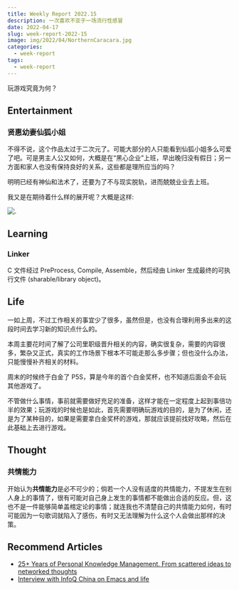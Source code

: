 ```yaml
---
title: Weekly Report 2022.15
description: 一次喜欢不亚于一场流行性感冒
date: 2022-04-17
slug: week-report-2022-15
image: img/2022/04/NorthernCaracara.jpg
categories:
  - week-report
tags:
  - week-report
---
```


玩游戏究竟为何？

## Entertainment

### 贤惠幼妻仙狐小姐

不得不说，这个作品太过于二次元了。可能大部分的人只能看到仙狐小姐多么可爱了吧。可是男主人公又如何，大概是在“黑心企业”上班，早出晚归没有假日；另一方面和家人也没有保持良好的关系，这些都是理所应当的吗？

明明已经有神仙和法术了，还要为了不与现实脱轨，进而兢兢业业去上班。

我又是在期待着什么样的展开呢？大概是这样:

![.](img/2022/04/garfield.jpg)

## Learning

### Linker

C 文件经过 PreProcess, Compile, Assemble，然后经由 Linker 生成最终的可执行文件 (sharable/library object)。

## Life

一如上周，不过工作相关的事宜少了很多，虽然但是，也没有合理利用多出来的这段时间去学习新的知识点什么的。

本周主要花时间了解了公司里职级晋升相关的内容，确实很复杂，需要的内容很多，繁杂又正式，真实的工作场景下根本不可能走那么多步骤；但也没什么办法，只能慢慢补齐相关的材料。

周末的时候终于白金了 P5S，算是今年的首个白金奖杯，也不知道后面会不会玩其他游戏了。

不管做什么事情，事前就需要做好充足的准备，这样才能在一定程度上起到事倍功半的效果；玩游戏的时候也是如此，首先需要明确玩游戏的目的，是为了休闲，还是为了某种目的，如果是需要拿白金奖杯的游戏，那就应该提前找好攻略，然后在此基础上去进行游戏。

## Thought

### 共情能力

开始认为**共情能力**是必不可少的；倘若一个人没有适度的共情能力，不提发生在别人身上的事情了，很有可能对自己身上发生的事情都不能做出合适的反应。但，这也不是一件能够简单盖棺定论的事情；就连我也不清楚自己的共情能力如何，有时可能因为一句歌词就陷入了感伤，有时又无法理解为什么这个人会做出那样的决策。

## Recommend Articles

- [25+ Years of Personal Knowledge Management. From scattered ideas to networked thoughts](https://dsebastien.net/blog/2022-04-03-25-years-of-personal-knowledge-management)
- [Interview with InfoQ China on Emacs and life](https://protesilaos.com/codelog/2022-04-10-interview-infoq-china-emacs-life/)
